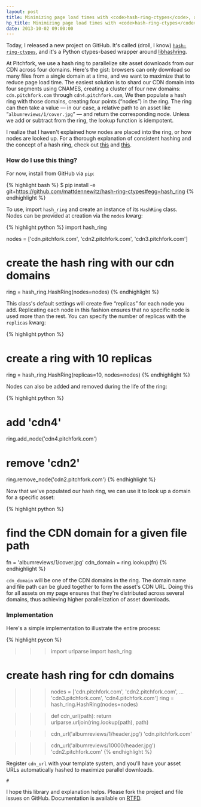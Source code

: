 ```yaml
---
layout: post
title: Minimizing page load times with <code>hash-ring-ctypes</code>, a fast Python hash ring
hp_title: Minimizing page load times with <code>hash-ring-ctypes</code>
date: 2013-10-02 09:00:00
---
```


Today, I released a new project on GitHub. It's called (droll, I know)
[`hash-ring-ctypes`](https://github.com/mattdennewitz/hash-ring-ctypes/),
and it's a Python ctypes-based wrapper around
[libhashring](https://github.com/chrismoos/hash-ring/).

At Pitchfork, we use a hash ring to parallelize site asset downloads
from our CDN across four domains. Here's the gist: browsers can only 
download so many files from a single domain at a time, and we want to maximize
that to reduce page load time. The easiest solution is to shard
our CDN domain into four segments using CNAMES, creating a cluster of four new domains:
`cdn.pitchfork.com` through `cdn4.pitchfork.com`,
We then populate a hash ring with those domains,
creating four points (&#8220;nodes&#8221;) in the ring.
The ring can then take a value &mdash; in our case, a relative path to an asset
like &#8220;`albumreviews/1/cover.jpg`&#8221; &mdash;
and return the corresponding node. Unless we add or subtract from the ring,
the lookup function is idempotent.

I realize that I haven't explained how nodes are placed into the ring,
or how nodes are looked up. For a thorough explanation
of consistent hashing and the concept of a hash ring, check out
[this](http://michaelnielsen.org/blog/consistent-hashing/)
and [this](http://www.martinbroadhurst.com/Consistent-Hash-Ring.html).

### How do I use this thing?

For now, install from GitHub via `pip`:

{% highlight bash %}
$ pip install -e git+https://github.com/mattdennewitz/hash-ring-ctypes#egg=hash_ring
{% endhighlight %}

To use, import `hash_ring` and create an instance of its `HashRing` class.
Nodes can be provided at creation via the `nodes` kwarg:

{% highlight python %}
import hash_ring

nodes = ['cdn.pitchfork.com', 'cdn2.pitchfork.com', 'cdn3.pitchfork.com']

# create the hash ring with our cdn domains
ring = hash_ring.HashRing(nodes=nodes)
{% endhighlight %}

This class's default settings will create five &#8220;replicas&#8221; for each node
you add. Replicating each node in this fashion ensures that no specific node
is used more than the rest. You can specify the number of replicas
with the `replicas` kwarg:

{% highlight python %}
# create a ring with 10 replicas
ring = hash_ring.HashRing(replicas=10, nodes=nodes)
{% endhighlight %}

Nodes can also be added and removed during the life of the ring:

{% highlight python %}
# add 'cdn4'
ring.add_node('cdn4.pitchfork.com')

# remove 'cdn2'
ring.remove_node('cdn2.pitchfork.com')
{% endhighlight %}

Now that we've populated our hash ring, we can use it to look up
a domain for a specific asset:

{% highlight python %}
# find the CDN domain for a given file path
fn = 'albumreviews/1/cover.jpg'
cdn_domain = ring.lookup(fn)
{% endhighlight %}

`cdn_domain` will be one of the CDN domains in the ring.
The domain name and file path can be glued together to form
the asset's CDN URL. Doing this for all assets on my page
ensures that they're distributed across several domains,
thus achieving higher parallelization of asset downloads.

### Implementation

Here's a simple implementation to illustrate the entire process:

{% highlight pycon %}
>>> import urlparse
>>> import hash_ring

# create hash ring for cdn domains
>>> nodes = ['cdn.pitchfork.com',  'cdn2.pitchfork.com',
...          'cdn3.pitchfork.com', 'cdn4.pitchfork.com']
>>> ring = hash_ring.HashRing(nodes=nodes)

>>> def cdn_url(path):
>>>    return urlparse.urljoin(ring.lookup(path), path)

>>> cdn_url('albumreviews/1/header.jpg')
'cdn.pitchfork.com'

>>> cdn_url('albumreviews/10000/header.jpg')
'cdn2.pitchfork.com'
{% endhighlight %}

Register `cdn_url` with your template system, and you'll have your
asset URLs automatically hashed to maximize parallel downloads.

<code class="blip">&#35;</code>

I hope this library and explanation helps. Please fork the project
and file issues on GitHub. Documentation is available on
[RTFD](http://hash-ring-ctypes.readthedocs.org/en/latest/).
